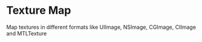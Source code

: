 # Texture Map

Map textures in different formats like UIImage, NSImage, CGImage, CIImage and MTLTexture
